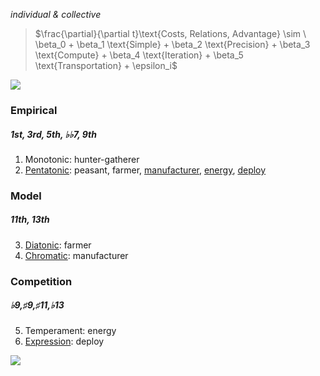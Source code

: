*individual & collective*

> $\frac{\partial}{\partial t}\text{Costs, Relations, Advantage} \sim \ \beta_0 + \beta_1 \text{Simple} + \beta_2 \text{Precision} + \beta_3 \text{Compute} + \beta_4 \text{Iteration} + \beta_5 \text{Transportation} + \epsilon_i$

![](https://muzaale.github.io/thesis/_images/c46f14aedec2cffd800a2418439eee6e989489a7662980ae1e89d757dbab3b31.png)

### Empirical
##### 1st, 3rd, 5th, ♭♭7, 9th
1. Monotonic: hunter-gatherer
2. [Pentatonic](https://en.wikipedia.org/wiki/Seven_Samurai): peasant, farmer, [manufacturer](https://www.youtube.com/watch?v=i-o5YbNfmh0), [energy](https://www.youtube.com/watch?v=_Vik6UJTFyk), [deploy](https://www.youtube.com/watch?v=585IMBb14Kg)
### Model
##### 11th, 13th 
3. [Diatonic](https://en.wikipedia.org/wiki/The_Good,_the_Bad_and_the_Ugly): farmer
4. [Chromatic](https://en.wikipedia.org/wiki/No_Country_for_Old_Men): manufacturer
### Competition
##### ♭9,♯9,♯11,♭13 
5. Temperament: energy
6. [Expression](https://www.youtube.com/watch?v=e4Vp7Fpv5BI): deploy

![](https://jhustata.github.io/intermediate/_images/bd7156ffdc732b3095dad1da740b099ae999597c4cb8154a81a988a589e43517.png)
